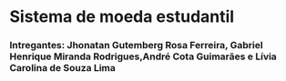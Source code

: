 # Sistema de moeda estudantil

### Intregantes: Jhonatan Gutemberg Rosa Ferreira, Gabriel Henrique Miranda Rodrigues,André Cota Guimarães e Lívia Carolina de Souza Lima
